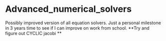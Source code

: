 # Advanced_numerical_solvers
Possibly improved version of all equation solvers. Just a personal milestone in 3 years time to see if I can improve on work from school.
**Try and figure out CYCLIC jacobi **
